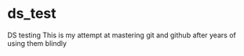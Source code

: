 # ds_test
DS testing
This is my attempt at mastering git and github after years of using them blindly
